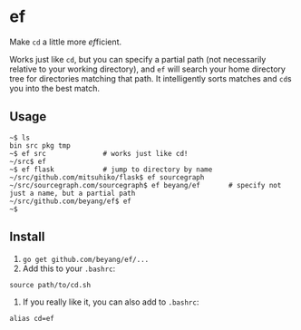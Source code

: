 ef
====

Make `cd` a little more *ef*ficient.

Works just like `cd`, but you can specify a partial path (not necessarily relative to your working directory), and `ef`
will search your home directory tree for directories matching that path. It intelligently sorts matches and `cd`s you
into the best match.

Usage
----
```
~$ ls
bin src pkg tmp
~$ ef src              # works just like cd!
~/src$ ef
~$ ef flask            # jump to directory by name
~/src/github.com/mitsuhiko/flask$ ef sourcegraph
~/src/sourcegraph.com/sourcegraph$ ef beyang/ef       # specify not just a name, but a partial path
~/src/github.com/beyang/ef$ ef
~$ 
```

Install
-----

1. `go get github.com/beyang/ef/...`
1. Add this to your `.bashrc`:
```
source path/to/cd.sh
```
1. If you really like it, you can also add to `.bashrc`:
```
alias cd=ef
```
